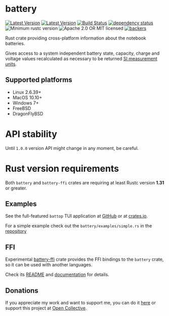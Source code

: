 # battery

[![Latest Version](https://img.shields.io/crates/v/battery.svg)](https://crates.io/crates/battery)
[![Latest Version](https://docs.rs/battery/badge.svg)](https://docs.rs/battery)
[![Build Status](https://travis-ci.org/svartalf/rust-battery.svg?branch=master)](https://travis-ci.org/svartalf/rust-battery)
[![dependency status](https://deps.rs/crate/battery/0.7.4/status.svg)](https://deps.rs/crate/battery/0.7.4)
![Minimum rustc version](https://img.shields.io/badge/rustc-1.31+-yellow.svg)
![Apache 2.0 OR MIT licensed](https://img.shields.io/badge/license-Apache2.0%2FMIT-blue.svg)
[![backers](https://opencollective.com/rust-battery/tiers/backer/badge.svg?label=backer&color=brightgreen)](https://opencollective.com/rust-battery)

Rust crate providing cross-platform information about the notebook batteries.

Gives access to a system independent battery state, capacity, charge and voltage values
recalculated as necessary to be returned [SI measurement units](https://www.bipm.org/en/measurement-units/).

## Supported platforms

* Linux 2.6.39+
* MacOS 10.10+
* Windows 7+
* FreeBSD
* DragonFlyBSD

# API stability

Until `1.0.0` version API might change in any moment, be careful.

# Rust version requirements

Both `battery` and `battery-ffi` crates are requiring at least Rustc version **1.31** or greater.

## Examples

See the full-featured `battop` TUI application at [GitHub](https://github.com/svartalf/rust-battop/)
or at [crates.io](https://crates.io/crate/battop).

For a simple example check out the `battery/examples/simple.rs`
in the [repository](https://github.com/svartalf/rust-battery/blob/master/battery/examples/simple.rs)

## FFI

Experimental [battery-ffi](https://crates.io/crates/battery-ffi) crate
provides the FFI bindings to the `battery` crate, so it can be used with
another languages.

Check its [README](https://github.com/svartalf/rust-battery/tree/master/battery-ffi)
and [documentation](https://docs.rs/battery-ffi) for details.

## Donations

If you appreciate my work and want to support me, you can do it [here](https://svartalf.info/donate/) or
support this project at [Open Collective](https://opencollective.com/rust-battery).
